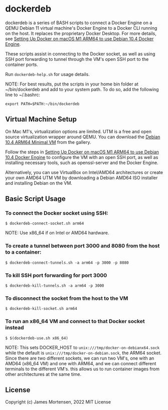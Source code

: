 # dockerdeb

dockerdeb is a series of BASH scripts to connect a Docker Engine on a QEMU Debian 11 virtual machine's Docker Engine to a Docker CLI running on the host. It replaces the proprietary Docker Desktop. For more details, see [Setting Up Docker on macOS M1 ARM64 to use Debian 10.4 Docker Engine](https://www.codeluge.com/post/setting-up-docker-on-macos-m1-arm64-to-use-debian-10.4-docker-engine/). 

These scripts assist in connecting to the Docker socket, as well as using SSH port forwarding to tunnel through the VM's open SSH port to the container ports. 

Run `dockerdeb-help.sh` for usage details.

NOTE: For best results, put the scripts in your home bin folder at ~/bin/dockerdeb and add to your system path. To do so, add the following line to ~/.bashrc:

```
export PATH=$PATH:~/bin/dockerdeb
```

## Virtual Machine Setup

On Mac M1's, virtualization options are limited. UTM is a free and open source virtualization wrapper around QEMU. You can download the [Debian 10.4 ARM64 Minimal VM](https://mac.getutm.app/gallery/debian-10-4-minimal) from the gallery.

Follow the steps in [Setting Up Docker on macOS M1 ARM64 to use Debian 10.4 Docker Engine](https://www.codeluge.com/post/setting-up-docker-on-macos-m1-arm64-to-use-debian-10.4-docker-engine/) to configure the VM with an open SSH port, as well as installing necessary tools, such as openssl-server and the Docker Engine.

Alternatively, you can use VirtualBox on Intel/AMD64 architectures or create your own AMD64 UTM VM by downloading a Debian AMD64 ISO installer and installing Debian on the VM.

## Basic Script Usage

### To connect the Docker socket using SSH:

```
$ dockerdeb-connect-socket.sh arm64
```

NOTE: Use x86_64 if on Intel or AMD64 hardware.


### To create a tunnel between port 3000 and 8080 from the host to a container:

```
$ dockerdeb-connect-tunnels.sh -a arm64 -p 3000 -p 8080
```

### To kill SSH port forwarding for port 3000

```
$ dockerdeb-kill-tunnels.sh -a arm64 -p 3000
```

### To disconnect the socket from the host to the VM

```
$ dockerdeb-kill-socket.sh arm64
```

### To run an x86_64 VM and connect to that Docker socket instead

```
$ $(dockerdeb-use.sh x86_64)
```

NOTE: This sets DOCKER_HOST to `unix:///tmp/docker-on-debianx64.sock` while the default is `unix:///tmp/docker-on-debian.sock`, the ARM64 socket. Since there are two different sockets, we can run two VM's, one with an AMD64 (x86_64 VM) and one with ARM64, and we can connect different terminals to the different VM's. this allows us to run container images from other architectures at the same time.

## License 

Copyright (c) James Mortensen, 2022 MIT License

